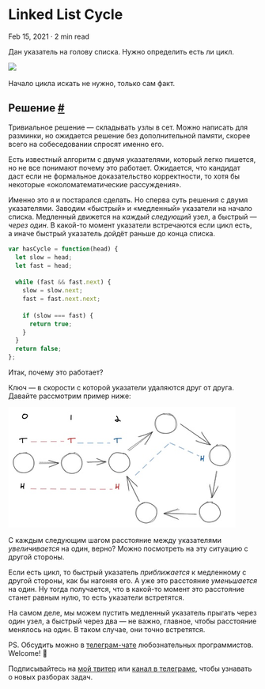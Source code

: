 Linked List Cycle
=================

Feb 15, 2021 · 2 min read

Дан указатель на голову списка. Нужно определить есть ли цикл.

![](https://assets.leetcode.com/uploads/2018/12/07/circularlinkedlist.png)

Начало цикла искать не нужно, только сам факт.

Решение [#](#решение)
---------------------

Тривиальное решение — складывать узлы в сет. Можно написать для разминки, но ожидается решение без дополнительной памяти, скорее всего на собеседовании спросят именно его.

Есть известный алгоритм с двумя указателями, который легко пишется, но не все понимают почему это работает. Ожидается, что кандидат даст если не формальное доказательство корректности, то хотя бы некоторые «околоматематические рассуждения».

Именно это я и постарался сделать. Но сперва суть решения с двумя указателями. Заводим «быстрый» и «медленный» указатели на начало списка. Медленный движется на _каждый следующий_ узел, а быстрый — _через один_. В какой-то момент указатели встречаются если цикл есть, а иначе быстрый указатель дойдёт раньше до конца списка.

```js
var hasCycle = function(head) {
  let slow = head;
  let fast = head;

  while (fast && fast.next) {
    slow = slow.next;
    fast = fast.next.next;

    if (slow === fast) {
      return true;
    }
  }
  return false;
};
```

Итак, почему это работает?

Ключ — в скорости с которой указатели удаляются друг от друга. Давайте рассмотрим пример ниже:

![](/images/linked-list-cycle--steps.jpg)

С каждым следующим шагом расстояние между указателями _увеличивается_ на один, верно? Можно посмотреть на эту ситуацию с другой стороны.

Если есть цикл, то быстрый указатель _приближается_ к медленному с другой стороны, как бы нагоняя его. А уже это расстояние _уменьшается_ на один. Ну тогда получается, что в какой-то момент это расстояние станет равным нулю, то есть указатели встретятся.

На самом деле, мы можем пустить медленный указатель прыгать через один узел, а быстрый через два — не важно, главное, чтобы расстояние менялось на один. В таком случае, они точно встретятся.

PS. Обсудить можно в [телеграм-чате](https://t.me/ctci_chat_ru) любознательных программистов. Welcome! 🤗

Подписывайтесь на [мой твитер](https://twitter.com/vitkarpov) или [канал в телеграме](https://t.me/coding_interviews), чтобы узнавать о новых разборах задач.